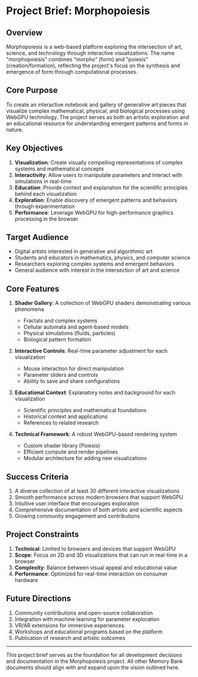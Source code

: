 # Project Brief: Morphopoiesis

## Overview

Morphopoiesis is a web-based platform exploring the intersection of art, science, and technology through interactive visualizations. The name "morphopoiesis" combines "morpho" (form) and "poiesis" (creation/formation), reflecting the project's focus on the synthesis and emergence of form through computational processes.

## Core Purpose

To create an interactive notebook and gallery of generative art pieces that visualize complex mathematical, physical, and biological processes using WebGPU technology. The project serves as both an artistic exploration and an educational resource for understanding emergent patterns and forms in nature.

## Key Objectives

1. **Visualization**: Create visually compelling representations of complex systems and mathematical concepts
2. **Interactivity**: Allow users to manipulate parameters and interact with simulations in real-time
3. **Education**: Provide context and explanation for the scientific principles behind each visualization
4. **Exploration**: Enable discovery of emergent patterns and behaviors through experimentation
5. **Performance**: Leverage WebGPU for high-performance graphics processing in the browser

## Target Audience

- Digital artists interested in generative and algorithmic art
- Students and educators in mathematics, physics, and computer science
- Researchers exploring complex systems and emergent behaviors
- General audience with interest in the intersection of art and science

## Core Features

1. **Shader Gallery**: A collection of WebGPU shaders demonstrating various phenomena
   - Fractals and complex systems
   - Cellular automata and agent-based models
   - Physical simulations (fluids, particles)
   - Biological pattern formation

2. **Interactive Controls**: Real-time parameter adjustment for each visualization
   - Mouse interaction for direct manipulation
   - Parameter sliders and controls
   - Ability to save and share configurations

3. **Educational Context**: Explanatory notes and background for each visualization
   - Scientific principles and mathematical foundations
   - Historical context and applications
   - References to related research

4. **Technical Framework**: A robust WebGPU-based rendering system
   - Custom shader library (Poiesis)
   - Efficient compute and render pipelines
   - Modular architecture for adding new visualizations

## Success Criteria

1. A diverse collection of at least 30 different interactive visualizations
2. Smooth performance across modern browsers that support WebGPU
3. Intuitive user interface that encourages exploration
4. Comprehensive documentation of both artistic and scientific aspects
5. Growing community engagement and contributions

## Project Constraints

1. **Technical**: Limited to browsers and devices that support WebGPU
2. **Scope**: Focus on 2D and 3D visualizations that can run in real-time in a browser
3. **Complexity**: Balance between visual appeal and educational value
4. **Performance**: Optimized for real-time interaction on consumer hardware

## Future Directions

1. Community contributions and open-source collaboration
2. Integration with machine learning for parameter exploration
3. VR/AR extensions for immersive experiences
4. Workshops and educational programs based on the platform
5. Publication of research and artistic outcomes

---

This project brief serves as the foundation for all development decisions and documentation in the Morphopoiesis project. All other Memory Bank documents should align with and expand upon the vision outlined here.
